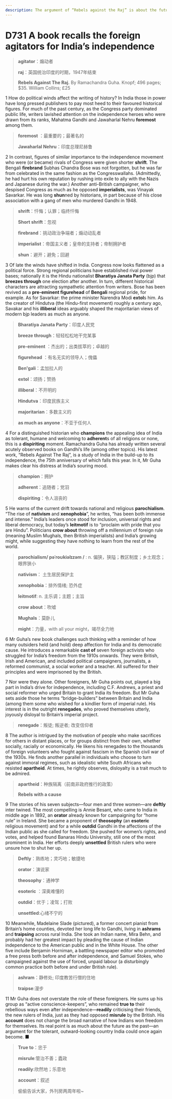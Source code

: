```yaml
---
description: The argument of “Rebels against the Raj” is about the future as much as the past
---
```


# D731 A book recalls the foreign agitators for India’s independence
> **agitator**：煽动者
 > 
> **raj**：英国统治印度的时期，1947年结束
 > 
> **Rebels Against The Raj.** By Ramachandra Guha. Knopf; 496 pages; $35. William Collins; £25
 > 

1 How do political winds affect the writing of history? In India those in power have long pressed publishers to pay most heed to their favoured historical figures. For much of the past century, as the Congress party dominated public life, writers lavished attention on the independence heroes who were drawn from its ranks, Mahatma Gandhi and Jawaharlal Nehru **foremost** among them.

> **foremost** ：最重要的；最著名的
>
> **Jawaharlal Nehru**：印度总理尼赫鲁
>

2 In contrast, figures of similar importance to the independence movement who were (or became) rivals of Congress were given shorter **shrift**. The Bengali **firebrand** Subhas Chandra Bose was not forgotten, but he was far from celebrated in the same fashion as the Congresswallahs. (Admittedly, he had hurt his own reputation by rushing into exile to ally with the Nazis and Japanese during the war.) Another anti-British campaigner, who despised Congress as much as he opposed **imperialists**, was Vinayak Savarkar. He was long **shun**ned by historians, in part because of his close association with a gang of men who murdered Gandhi in 1948.

> **shrift**：忏悔；认罪；临终忏悔
>
> **Short shrift**：忽视
>
> **firebrand**：挑动政治争端者；煽动动乱者
>
> **imperialist**：帝国主义者；皇帝的支持者；帝制拥护者
>
> **shun**：避开；避免；回避
>

3 Of late the winds have shifted in India. Congress now looks flattened as a political force. Strong regional politicians have established rival power bases; nationally it is the Hindu nationalist **Bharatiya Janata Party** (bjp) that **breezes through** one election after another. In turn, different historical characters are attracting sympathetic attention from writers. Bose has been revived as a **pre-eminent figurehead** of **Bengali** regional pride, for example. As for Savarkar: the prime minister Narendra Modi **extol**s him. As the creator of Hindutva (the Hindu-first movement) roughly a century ago, Savakar and his **illiberal** ideas arguably shaped the majoritarian views of modern bjp leaders as much as anyone.

> **Bharatiya Janata Party**：印度人民党
>
> **breeze through**：轻轻松松地干完某事
>
> **pre-eminent** ：杰出的；出类拔萃的；卓越的
>
> **figurehead** ：有名无实的领导人；傀儡
>
> **Ben'gali**：孟加拉人的
>
> **extol**：颂扬；赞扬
>
> **illiberal**：不开明的
>
> **Hindutva**：印度民族主义
>
> **majoritarian**：多数主义的
>
> **as much as anyone**：不亚于任何人
>

4 For a distinguished historian who **champions** the appealing idea of India as tolerant, humane and welcoming to **adherent**s of all religions or none, this is a **dispiriting** moment. Ramachandra Guha has already written several acutely observed books on Gandhi’s life (among other topics). His latest work, “Rebels Against The Raj”, is a study of India in the build-up to its independence, the 75th anniversary of which falls this year. In it, Mr Guha makes clear his distress at India’s souring mood.

> **champion**：拥护
>
> **adherent**：追随者；党羽
>
> **dispiriting**：令人沮丧的
>

5 He warns of the current drift towards national and religious **parochialism**. “The rise of **nativism** and **xenophobia**”, he writes, “has been both immense and intense.” India’s leaders once stood for inclusion, universal rights and liberal democracy, but today’s **leitmotif** is to “proclaim with pride that you are Hindu”. Politicians **crow about** throwing off a millennium of foreign rule (meaning Muslim Mughals, then British imperialists) and India’s growing might, while suggesting they have nothing to learn from the rest of the world.

> **parochialism/ pəˈroʊkiəlɪzəm /** :  n. 偏狭，狭隘；教区制度；乡土观念；眼界狭小
>
> **nativism**： 土生居民保护主
>
> **xenophobia**：排外情绪; 恐外症
>
> **leitmotif**:  n. 主乐调；主题；主旨
>
> **crow about**：吹嘘
>
> **Mughals**：莫卧儿
>
> **might**：力量，with all your might，竭尽全力地
>

6 Mr Guha’s new book challenges such thinking with a reminder of how many outsiders held (and hold) deep affection for India and its democratic cause. He introduces a remarkable **cast of** seven foreign activists who struggled for India’s freedom from the 1910s onwards. They were British, Irish and American, and included political campaigners, journalists, a reformed communist, a social worker and a teacher. All suffered for their principles and were imprisoned by the British.

7 Nor were they alone. Other foreigners, Mr Guha points out, played a big part in India’s drive for independence, including C.F. Andrews, a priest and social reformer who urged Britain to grant India its freedom. But Mr Guha sets aside those he terms “bridge-builders” between Britain and India (among them some who wished for a kindlier form of imperial rule). His interest is in the outright **renegades**, who proved themselves utterly, joyously disloyal to Britain’s imperial project.

> **renegade**：叛徒; 叛逆者; 改变信仰者
>

8 The author is intrigued by the motivation of people who make sacrifices for others in distant places, or for groups distinct from their own, whether socially, racially or economically. He likens his renegades to the thousands of foreign volunteers who fought against fascism in the Spanish civil war of the 1930s. He finds another parallel in individuals who choose to turn against immoral regimes, such as idealistic white South Africans who resisted **apartheid**. At times, he rightly observes, disloyalty is a trait much to be admired.

> **apartheid**：种族隔离（前南非政府推行的政策）
>
> **Rebels with a cause**
>

9 The stories of his seven subjects—four men and three women—are **deftly** inter twined. The most compelling is Annie Besant, who came to India in middle age in 1892, an **orator** already known for campaigning for “home rule” in Ireland. She became a proponent of **theosophy** (an **esoteric** religious movement) and for a while **outdid** Gandhi in the affections of the Indian public as she called for freedom. She pushed for women’s rights, and votes, and helped found Banaras Hindu University, still one of the most prominent in India. Her efforts deeply **unsettled** British rulers who were unsure how to shut her up.

> **Deftly**：熟练地；灵巧地；敏捷地
>
> **orator**：演说家
>
> **theosophy**：通神学
>
> **esoteric** ：深奥难懂的
>
> **outdid**：优于；凌驾；打败
>
> **unsettled**:心绪不宁的
>

10 Meanwhile, Madelaine Slade (pictured), a former concert pianist from Britain’s home counties, devoted her long life to Gandhi, living in **ashrams** and **traipsing** across rural India. She took an Indian name, Mira Behn, and probably had her greatest impact by pleading the cause of Indian independence to the American public and in the White House. The other five include Benjamin Horniman, a battling newspaper editor who promoted a free press both before and after independence, and Samuel Stokes, who campaigned against the use of forced, unpaid labour (a disturbingly common practice both before and under British rule).

> **ashram**：静修处; 印度教苦行僧的住地
>
> **traipse**:漫步
>

11 Mr Guha does not overstate the role of these foreigners. He sums up his group as “active conscience-keepers”, who remained **true to** their rebellious ways even after independence—**readily** criticising their friends, the new rulers of India, just as they had opposed **misrule** by the British. His **account** does not change the broad narrative of how Indians won freedom for themselves. Its real point is as much about the future as the past—an argument for the tolerant, outward-looking country India could once again become. ■

> **True to**：忠于
>
> **misrule**:管治不善；蠹政
>
> **readily**:欣然地；乐意地
>
> **account**：叙述
>
> 偷偷告诉大家，外刊房两周年啦~
>

